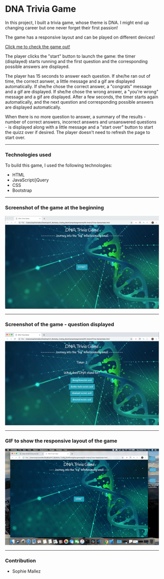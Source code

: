 # DNA Trivia Game

In this project, I built a trivia game, whose theme is DNA. I might end up changing career but one never forget their first passion!

The game has a responsive layout and can be played on different devices!

[Click me to check the game out!](https://sophm.github.io/Trivia-Game/)

The player clicks the "start" button to launch the game: the timer (displayed) starts running and the first question and the corresponding possible answers are displayed.

The player has 15 seconds to answer each question. If she/he ran out of time, the correct asnwer, a little message and a gif are displayed automatically. If she/he chose the correct answer, a "congrats" message and a gif are displayed. If she/he chose the wrong answer, a "you're wrong" message and a gif are displayed. After a few seconds, the timer starts again automatically, and the next question and corresponding possible answers are displayed automatically.
 
When there is no more question to answer, a summary of the results - number of correct answers, incorrect answers and unsanswered questions - is displayed along with a little message and a "start over" button to start the quizz over if desired. The player doesn't need to refresh the page to start over.

---

### Technologies used

To build this game, I used the following technologies:
- HTML
- JavaScript/jQuery
- CSS
- Bootstrap

---

### Screenshot of the game at the beginning

![Screenshot of the game at the beginning](https://github.com/SophM/Trivia-Game/blob/master/assets/screenshots_gif_for_readme/screenshot-game-beginning.png?raw=true)

---

### Screenshot of the game  - question displayed

![Screenshot of the game  - question displayed](https://github.com/SophM/Trivia-Game/blob/master/assets/screenshots_gif_for_readme/screenshot-question-going.png?raw=true)

---

### GIF to show the responsive layout of the game

![GIF to show the responsive layout](https://github.com/SophM/Trivia-Game/blob/master/assets/screenshots_gif_for_readme/gif-responsive-layout.gif?raw=true)

--- 

### Contribution

- Sophie Mallez

